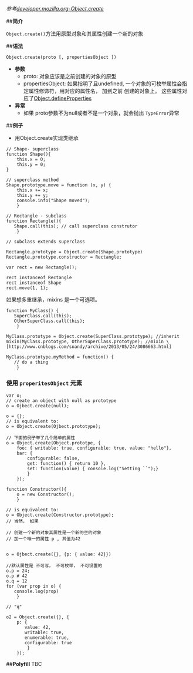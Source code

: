
*参考[developer.mozilla.org-Object.create](https://developer.mozilla.org/en-US/docs/Web/JavaScript/Reference/Global_Objects/Object/create)*

##**简介**

`Object.create()`方法用原型对象和其属性创建一个新的对象

##**语法**

```
Object.create(proto [, propertiesObject ])
```
 - **参数**
    - proto: 对象应该是之前创建的对象的原型  
    - propertiesObject: 如果指明了且undefined, 一个对象的可枚举属性会指定属性修饰符，用对应的属性名， 加到之前 创建的对象上。 这些属性对应了[Object.defineProperties]()
 - **异常**
   - 如果 proto参数不为null或者不是一个对象，就会抛出 `TypeError`异常


##**例子**

 - 用Object.create实现类继承

```
// Shape- superclass
function Shape(){
    this.x = 0; 
    this.y = 0;
}

// superclass method
Shape.prototype.move = function (x, y) {
    this.x += x; 
    this.y += y;
    console.info("Shape moved");
    } 

// Rectangle - subclass
function Rectangle(){
   Shape.call(this); // call superclass construtor 
    }

// subclass extends superclass

Rectangle.prototype = Object.create(Shape.prototype)
Rectangle.prototype.constructor = Rectangle;

var rect = new Rectangle();

rect instanceof Rectangle
rect instanceof Shape
rect.move(1, 1);
```

如果想多重继承，mixins 是一个可选项。

```
function MyClass() {
   SuperClass.call(this); 
   OtherSuperClass.call(this);
    }

MyClass.prototype = Object.create(SuperClass.prototype); //inherit
mixin(MyClass.prototype, OtherSuperClass.prototype); //mixin \
[http://www.cnblogs.com/snandy/archive/2013/05/24/3086663.html]

MyClass.prototype.myMethod = function() {
   // do a thing 
    }
```

### 使用 `properitesObject` 元素

```
var o;
// create an object with null as prototype
o = Ojbect.create(null);

o = {};
// is equivalent to:
o = Object.create(Ojbect.prototype);

// 下面的例子举了几个简单的属性
o = Object.create(Object.prototpe, {
    foo: { writable: true, configurable: true, value: "hello"},
    bar: {
        configurable: false,
        get: function() { return 10 },
        set: function(value) { console.log("Setting ``");}
        }
    });

function Constructor(){
    o = new Constructor();
    }

// is equivalent to:
o = Object.create(Constructor.prototype);
// 当然， 如果

// 创建一个新的对象其属性是一个新的空的对象
// 加一个唯一的属性 p , 其值为42


o = Ojbect.create({}, {p: { value: 42}})

//默认属性是 不可写， 不可枚举， 不可设置的
o.p = 24;
o.p # 42
o.q = 12
for (var prop in o) {
   console.log(prop) 
    }

// "q"

o2 = Object.create({}, {
    p: {
       value: 42, 
       writable: true,
       enumerable: true,
       configurable: true
        } 
    });
```

##**Polyfill**
TBC
